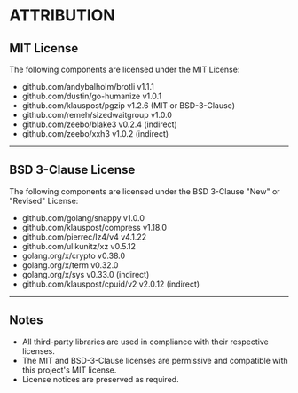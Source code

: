 # ATTRIBUTION

## MIT License

The following components are licensed under the MIT License:

- github.com/andybalholm/brotli v1.1.1
- github.com/dustin/go-humanize v1.0.1
- github.com/klauspost/pgzip v1.2.6 (MIT or BSD-3-Clause)
- github.com/remeh/sizedwaitgroup v1.0.0
- github.com/zeebo/blake3 v0.2.4 (indirect)
- github.com/zeebo/xxh3 v1.0.2 (indirect)

---

## BSD 3-Clause License

The following components are licensed under the BSD 3-Clause "New" or "Revised" License:

- github.com/golang/snappy v1.0.0
- github.com/klauspost/compress v1.18.0
- github.com/pierrec/lz4/v4 v4.1.22
- github.com/ulikunitz/xz v0.5.12
- golang.org/x/crypto v0.38.0
- golang.org/x/term v0.32.0
- golang.org/x/sys v0.33.0 (indirect)
- github.com/klauspost/cpuid/v2 v2.0.12 (indirect)


---

## Notes

- All third-party libraries are used in compliance with their respective licenses.
- The MIT and BSD-3-Clause licenses are permissive and compatible with this project's MIT license.
- License notices are preserved as required.

